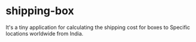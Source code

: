 # shipping-box
It's a tiny application for calculating the shipping cost for boxes to Specific locations worldwide from India.
